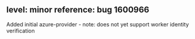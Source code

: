 level: minor
reference: bug 1600966
---
Added initial azure-provider - note: does not yet support worker identity verification
